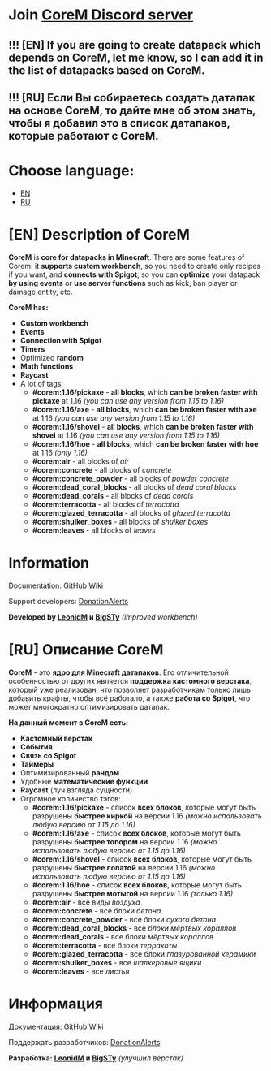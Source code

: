 # Join [CoreM Discord server](https://discord.gg/pvdD3Kh6et)

## !!! \[EN\] If you are going to create datapack which depends on CoreM, let me know, so I can add it in the list of datapacks based on CoreM.
## !!! \[RU\] Если Вы собираетесь создать датапак на основе CoreM, то дайте мне об этом знать, чтобы я добавил это в список датапаков, которые работают с CoreM.

# **Choose language:**
- [EN](https://github.com/LeonidMem/CoreM#en-description-of-corem)
- [RU](https://github.com/LeonidMem/CoreM#ru-описание-corem)

\[EN\] Description of CoreM
===========================
**CoreM** is **core for datapacks in Minecraft**. There are some features of Corem: it **supports custom workbench**, so you need to create only recipes if you want, and **connects with Spigot**, so you can **optimize** your datapack **by using events** or **use server functions** such as kick, ban player or damage entity, etc.

**CoreM has:**
- **Custom workbench**
- **Events**
- **Connection with Spigot**
- **Timers**
- Optimized **random**
- **Math functions**
- **Raycast**
- A lot of tags:
	- **#corem:1.16/pickaxe** - **all blocks**, which **can be broken faster with pickaxe** at 1.16 *(you can use any version from 1.15 to 1.16)*
	- **#corem:1.16/axe** - **all blocks**, which **can be broken faster with axe** at 1.16 *(you can use any version from 1.15 to 1.16)*
	- **#corem:1.16/shovel** - **all blocks**, which **can be broken faster with shovel** at 1.16 *(you can use any version from 1.15 to 1.16)*
	- **#corem:1.16/hoe** - **all blocks**, which **can be broken faster with hoe** at 1.16 *(only 1.16)*
	- **#corem:air** - all blocks of *air*
	- **#corem:concrete** - all blocks of *concrete*
	- **#corem:concrete_powder** - all blocks of *powder concrete*
	- **#corem:dead_coral_blocks** - all blocks of *dead coral blocks*
	- **#corem:dead_corals** - all blocks of *dead corals*
	- **#corem:terracotta** - all blocks of *terracotta*
	- **#corem:glazed_terracotta** - all blocks of *glazed terracotta*
	- **#corem:shulker_boxes** - all blocks of *shulker boxes*
	- **#corem:leaves** - all blocks of *leaves*

Information
============
Documentation: [GitHub Wiki](https://github.com/LeonidMem/CoreM/wiki)

Support developers: [DonationAlerts](https://www.donationalerts.com/r/corem)

**Developed by [LeonidM](https://youtube.com/leonidm) и [BigSTy](https://www.youtube.com/bigsty)** *(improved workbench)*



\[RU\] Описание CoreM
==============
**CoreM** - это **ядро для Minecraft датапаков**. Его отличительной особенностью от других является **поддержка кастомного верстака**, который уже реализован, что позволяет разработчикам только лишь добавить крафты, чтобы всё работало, а также **работа со Spigot**, что может многократно оптимизировать датапак.

**На данный момент в CoreM есть:**
- **Кастомный верстак**
- **События**
- **Связь со Spigot**
- **Таймеры**
- Оптимизированный **рандом**
- Удобные **математические функции**
- **Raycast** (луч взгляда сущности)
- Огромное количество тэгов:
	- **#corem:1.16/pickaxe** - список **всех блоков**, которые могут быть разрушены **быстрее киркой** на версии 1.16 *(можно использовать любую версию от 1.15 до 1.16)*
	- **#corem:1.16/axe** - список **всех блоков**, которые могут быть разрушены **быстрее топором** на версии 1.16 *(можно использовать любую версию от 1.15 до 1.16)*
	- **#corem:1.16/shovel** - список **всех блоков**, которые могут быть разрушены **быстрее лопатой** на версии 1.16 *(можно использовать любую версию от 1.15 до 1.16)*
	- **#corem:1.16/hoe** - список **всех блоков**, которые могут быть разрушены **быстрее мотыгой** на версии 1.16 *(только 1.16)*
	- **#corem:air** - все виды *воздуха*
	- **#corem:concrete** - все блоки *бетона*
	- **#corem:concrete_powder** - все блоки *сухого бетона*
	- **#corem:dead_coral_blocks** - все *блоки мёртвых кораллов*
	- **#corem:dead_corals** - все блоки *мёртвых кораллов*
	- **#corem:terracotta** - все блоки *терракоты*
	- **#corem:glazed_terracotta** - все блоки *глазурованной керамики*
	- **#corem:shulker_boxes** - все *шалкеровые ящики*
	- **#corem:leaves** - все *листья*

Информация
============
Документация: [GitHub Wiki](https://github.com/LeonidMem/CoreM/wiki)

Поддержать разработчиков: [DonationAlerts](https://www.donationalerts.com/r/corem)

**Разработка: [LeonidM](https://youtube.com/leonidm) и [BigSTy](https://www.youtube.com/bigsty)** *(улучшил верстак)*
